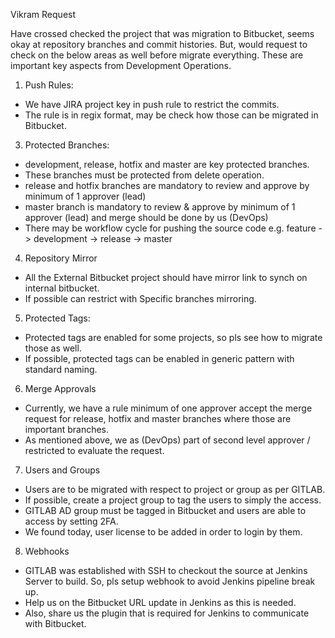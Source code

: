 Vikram Request

Have crossed checked the project that was migration to Bitbucket, seems okay at repository branches and commit histories. But, would request to check on the below areas as well before migrate everything. These are important key aspects from Development Operations.

1. Push Rules:
- We have JIRA project key in push rule to restrict the commits.
- The rule is in regix format, may be check how those can be migrated in Bitbucket.

3. Protected Branches:
- development, release, hotfix and master are key protected branches.
- These branches must be protected from delete operation.
- release and hotfix branches are mandatory to review and approve by minimum of 1 approver (lead)
- master branch is mandatory to review & approve by minimum of 1 approver (lead) and merge should be done by us (DevOps)
- There may be workflow cycle for pushing the source code e.g. feature -> development -> release -> master

4. Repository Mirror
- All the External Bitbucket project should have mirror link to synch on internal bitbucket.
- If possible can restrict with Specific branches mirroring.

5. Protected Tags:
- Protected tags are enabled for some projects, so pls see how to migrate those as well.
- If possible, protected tags can be enabled in generic pattern with standard naming.

6. Merge Approvals
- Currently, we have a rule minimum of one approver accept the merge request for release, hotfix and master branches where those are important branches.
- As mentioned above, we as (DevOps) part of second level approver / restricted to evaluate the request.

7. Users and Groups
- Users are to be migrated with respect to project or group as per GITLAB.
- If possible, create a project group to tag the users to simply the access.
- GITLAB AD group must be tagged in Bitbucket and users are able to access by setting 2FA.
- We found today, user license to be added in order to login by them.

8. Webhooks
- GITLAB was established with SSH to checkout the source at Jenkins Server to build. So, pls setup webhook to avoid Jenkins pipeline break up.
- Help us on the Bitbucket URL update in Jenkins as this is needed.
- Also, share us the plugin that is required for Jenkins to communicate with Bitbucket.
